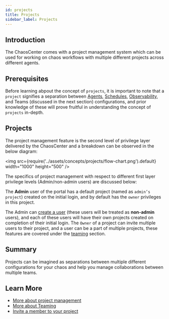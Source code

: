 ```yaml
---
id: projects
title: Projects
sidebar_label: Projects
---
```


## Introduction

The ChaosCenter comes with a project management system which can be used for working on chaos workflows with multiple different projects across different agents.

## Prerequisites

Before learning abpout the concept of `projects`, it is important to note that a `project` signifies a separation between [Agents](agent), [Schedules](chaos-schedule), [Observability](observe-workflow), and Teams (discussed in the next section) configurations, and prior knowledge of these will prove fruitful in understanding the concept of `projects` in-depth.

## Projects

The project management feature is the second level of privilege layer delivered by the ChaosCenter and a breakdown can be observed in the below diagram:

<img src={require('../assets/concepts/projects/flow-chart.png').default} width="1000" height="500" />

The specifics of project management with respect to different first layer privilege levels (Admin/non-admin users) are discussed below:

The **Admin** user of the portal has a default project (named as `admin’s project`) created on the initial login, and by default has the `owner` privileges in this project.

The Admin can [create a user](../user-guides/create-user) (these users will be treated as **non-admin** users), and each of these users will have their own projects created on completion of their initial login. The `Owner` of a project can invite multiple users to their project, and a user can be a part of multiple projects, these features are covered under the [teaming](teaming) section.

## Summary

Projects can be imagined as separations between multiple different configurations for your chaos and help you manage collaborations between multiple teams.

## Learn More

- [More about project management](../user-guides/change-project-name)
- [More about Teaming](teaming)
- [Invite a member to your project](../user-guides/invite-team-member)
